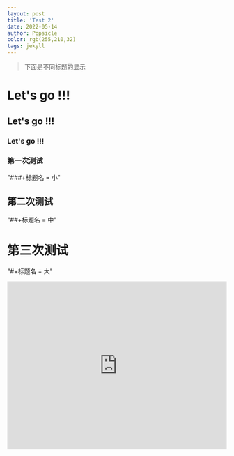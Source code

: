 ```yaml
---
layout: post
title: 'Test 2'
date: 2022-05-14
author: Popsicle
color: rgb(255,210,32)
tags: jekyll
---
```


> 下面是不同标题的显示

# Let's go !!!

## Let's go !!!

### Let's go !!!



### 第一次测试

"###+标题名 = 小"

## 第二次测试

"##+标题名 = 中"

# 第三次测试
"#+标题名 = 大"

<iframe type="text/html" width="100%" height="385" src="http://www.youtube.com/embed/gfmjMWjn-Xg" frameborder="0"></iframe>
